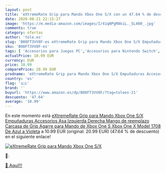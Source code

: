 ```yaml
---
layout: post
title: 'eXtremeRate Grip para Mando Xbox One S/X con un 47.64 % de descuento'
date: 2020-08-21 22:15:27
image: 'https://m.media-amazon.com/images/I/41qNPgMAkiL._SL400_.jpg'
comments: true
category: ofertas
author: 'tole.es'
slug: 'B08FT3VV8F-es eXtremeRate Grip para Mando Xbox One S/X Empuñaduras...'
sku: 'B08FT3VV8F-es'
tags: [ 'Accesorios para Juegos PC','Accesorios para Nintendo Switch','Accesorios para PlayStation 4','Accesorios para PlayStation 5','Accesorios para Xbox One','Accesorios para Xbox Series X y S','Electrónica','Figuras interactivas para Nintendo 3DS y 2DS','Fundas para PlayStation 4','Fundas para Xbox One','Fundas y almacenamiento para PlayStation 4','Fundas y almacenamiento para Xbox One','Hardware y juegos para Nintendo 3DS y 2DS','Hardware y juegos para Nintendo Switch','Hardware y juegos para PlayStation 4','Hardware y juegos para PlayStation 5','Hardware y juegos para Xbox One','Hardware y juegos para Xbox Series X y S','Juego de mesa','Juegos de miniaturas','Juegos para Nintendo Switch','Juegos para PlayStation 4','Juegos para Xbox One','Juegos y Accesorios para PC','Juegos y accesorios para juegos','Juguetes','Juguetes y juegos','Mandos para Nintendo Switch','Mandos y controles para PlayStation 5','Mandos y controles para Xbox Series X y S','Packs de accesorios para PlayStation 4','Sistemas precursores y micro consolas','Videojuegos','xbox', ]
actualPrice: 10.99 EUR
currency: EUR
price: 10.99
comparePrice: 20.99 EUR
prodname: 'eXtremeRate Grip para Mando Xbox One S/X Empuñaduras Accesorios Asa Izquierda Derecha Mango de reemplazo Carcasa de Grip Agarre para Mando de Xbox One S Xbox One X Model 1708  De Azul a Violeta'
country: 'es'
flag: '🇪🇸'
brand: ''
buyurl: 'https://www.amazon.es/dp/B08FT3VV8F/?tag=tolees-21'
descuento: '47.64'
average: '10.99'
---
```


En este momento está [eXtremeRate Grip para Mando Xbox One S/X Empuñaduras Accesorios Asa Izquierda Derecha Mango de reemplazo Carcasa de Grip Agarre para Mando de Xbox One S Xbox One X Model 1708  De Azul a Violeta](https://www.amazon.es/dp/B08FT3VV8F/?tag=tolees-21) a 10.99 EUR (original: 20.99 EUR) (47.64 %  de descuento) en el siguiente enlace!

[![eXtremeRate Grip para Mando Xbox One S/X](https://m.media-amazon.com/images/I/41qNPgMAkiL._SL400_.jpg)](https://www.amazon.es/dp/B08FT3VV8F/?tag=tolees-21)

🔎:


[🛒 Aquí!!!](https://www.amazon.es/dp/B08FT3VV8F/?tag=tolees-21)
